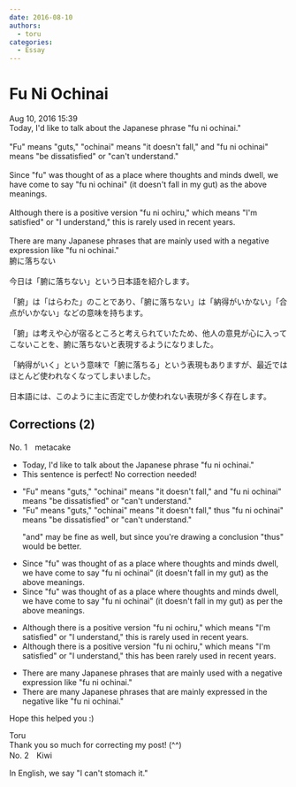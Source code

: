 ```yaml
---
date: 2016-08-10
authors:
  - toru
categories:
  - Essay
---
```


<h1 id="subject_show">Fu Ni Ochinai</h1>
<div class="date">Aug 10, 2016 15:39</div>
<div id="post"><div id="body_show_ori">
Today, I'd like to talk about the Japanese phrase "fu ni ochinai."<br/><br/>"Fu" means "guts," "ochinai" means "it doesn't fall," and "fu ni ochinai" means "be dissatisfied" or "can't understand."<br/><br/>Since "fu" was thought of as a place where thoughts and minds dwell, we have come to say "fu ni ochinai" (it doesn't fall in my gut) as the above meanings.<br/><br/>Although there is a positive version "fu ni ochiru," which means "I'm satisfied" or "I understand," this is rarely used in recent years.<br/><br/>There are many Japanese phrases that are mainly used with a negative expression like "fu ni ochinai."
</div></div>

<!-- more -->

<div id="post_ja"><div id="body_show_mo">
腑に落ちない<br/><br/>今日は「腑に落ちない」という日本語を紹介します。<br/><br/>「腑」は「はらわた」のことであり、「腑に落ちない」は「納得がいかない」「合点がいかない」などの意味を持ちます。<br/><br/>「腑」は考えや心が宿るところと考えられていたため、他人の意見が心に入ってこないことを、腑に落ちないと表現するようになりました。<br/><br/>「納得がいく」という意味で「腑に落ちる」という表現もありますが、最近ではほとんど使われなくなってしまいました。<br/><br/>日本語には、このように主に否定でしか使われない表現が多く存在します。
</div></div>

## Corrections (2)
<div id="block"><div class="first_name"> No. 1　<span class="just_name">metacake</span></div><div id="block2">
<ul class="correction_field">
<li class="incorrect">Today, I'd like to talk about the Japanese phrase "fu ni ochinai."</li>
<li class="corrected perfect">This sentence is perfect! No correction needed!</li>
</ul>
<ul class="correction_field">
<li class="incorrect">"Fu" means "guts," "ochinai" means "it doesn't fall," and "fu ni ochinai" means "be dissatisfied" or "can't understand."</li>
<li class="corrected correct">
"Fu" means "guts," "ochinai" means "it doesn't fall," <span class="f_blue">thus</span> "fu ni ochinai" means "be dissatisfied" or "can't understand."
<p class="correction_comment">"and" may be fine as well, but since you're drawing a conclusion "thus" would be better.</p>
</li>
</ul>
<ul class="correction_field">
<li class="incorrect">Since "fu" was thought of as a place where thoughts and minds dwell, we have come to say "fu ni ochinai" (it doesn't fall in my gut) as the above meanings.</li>
<li class="corrected correct">
Since "fu" was thought of as a place where thoughts and minds dwell, we have come to say "fu ni ochinai" (it doesn't fall in my gut) as <span class="f_blue">per</span> the above meanings.
</li>
</ul>
<ul class="correction_field">
<li class="incorrect">Although there is a positive version "fu ni ochiru," which means "I'm satisfied" or "I understand," this is rarely used in recent years.</li>
<li class="corrected correct">
Although there is a positive version "fu ni ochiru," which means "I'm satisfied" or "I understand," this <span class="f_blue">has been</span> rarely used in recent years.
</li>
</ul>
<ul class="correction_field">
<li class="incorrect">There are many Japanese phrases that are mainly used with a negative expression like "fu ni ochinai."</li>
<li class="corrected correct">
There are many Japanese phrases that are mainly <span class="f_blue">expressed in the negative</span> like "fu ni ochinai."
</li>
</ul>
<p class="comment_small">
 Hope this helped you :)
</p>

</div><div class="name"><span class="just_name">Toru</span><br>
Thank you so much for correcting my post! (^^)
</div>
</div>
<div id="block"><div class="first_name"> No. 2　<span class="just_name">Kiwi</span></div><div id="block2">
<p class="comment_small">
 In English, we say "I can't stomach it."
</p>

</div></div>
